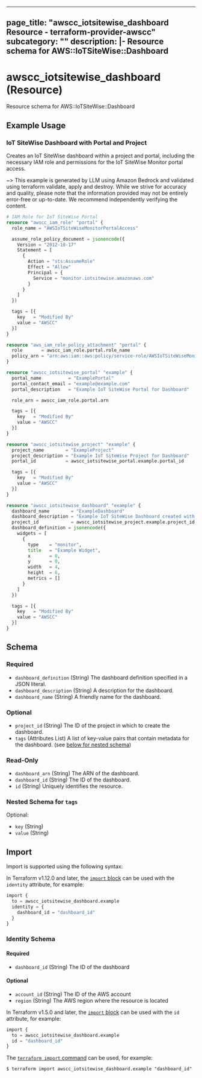 
---
page_title: "awscc_iotsitewise_dashboard Resource - terraform-provider-awscc"
subcategory: ""
description: |-
  Resource schema for AWS::IoTSiteWise::Dashboard
---

# awscc_iotsitewise_dashboard (Resource)

Resource schema for AWS::IoTSiteWise::Dashboard

## Example Usage

### IoT SiteWise Dashboard with Portal and Project

Creates an IoT SiteWise dashboard within a project and portal, including the necessary IAM role and permissions for the IoT SiteWise Monitor portal access.

~> This example is generated by LLM using Amazon Bedrock and validated using terraform validate, apply and destroy. While we strive for accuracy and quality, please note that the information provided may not be entirely error-free or up-to-date. We recommend independently verifying the content.

```terraform
# IAM Role for IoT SiteWise Portal
resource "awscc_iam_role" "portal" {
  role_name = "AWSIoTSiteWiseMonitorPortalAccess"

  assume_role_policy_document = jsonencode({
    Version = "2012-10-17"
    Statement = [
      {
        Action = "sts:AssumeRole"
        Effect = "Allow"
        Principal = {
          Service = "monitor.iotsitewise.amazonaws.com"
        }
      }
    ]
  })

  tags = [{
    key   = "Modified By"
    value = "AWSCC"
  }]
}

resource "aws_iam_role_policy_attachment" "portal" {
  role       = awscc_iam_role.portal.role_name
  policy_arn = "arn:aws:iam::aws:policy/service-role/AWSIoTSiteWiseMonitorPortalAccess"
}

resource "awscc_iotsitewise_portal" "example" {
  portal_name          = "ExamplePortal"
  portal_contact_email = "example@example.com"
  portal_description   = "Example IoT SiteWise Portal for Dashboard"

  role_arn = awscc_iam_role.portal.arn

  tags = [{
    key   = "Modified By"
    value = "AWSCC"
  }]
}

resource "awscc_iotsitewise_project" "example" {
  project_name        = "ExampleProject"
  project_description = "Example IoT SiteWise Project for Dashboard"
  portal_id           = awscc_iotsitewise_portal.example.portal_id

  tags = [{
    key   = "Modified By"
    value = "AWSCC"
  }]
}

resource "awscc_iotsitewise_dashboard" "example" {
  dashboard_name        = "ExampleDashboard"
  dashboard_description = "Example IoT SiteWise Dashboard created with AWSCC provider"
  project_id            = awscc_iotsitewise_project.example.project_id
  dashboard_definition = jsonencode({
    widgets = [
      {
        type    = "monitor",
        title   = "Example Widget",
        x       = 0,
        y       = 0,
        width   = 4,
        height  = 6,
        metrics = []
      }
    ]
  })

  tags = [{
    key   = "Modified By"
    value = "AWSCC"
  }]
}
```

<!-- schema generated by tfplugindocs -->
## Schema

### Required

- `dashboard_definition` (String) The dashboard definition specified in a JSON literal.
- `dashboard_description` (String) A description for the dashboard.
- `dashboard_name` (String) A friendly name for the dashboard.

### Optional

- `project_id` (String) The ID of the project in which to create the dashboard.
- `tags` (Attributes List) A list of key-value pairs that contain metadata for the dashboard. (see [below for nested schema](#nestedatt--tags))

### Read-Only

- `dashboard_arn` (String) The ARN of the dashboard.
- `dashboard_id` (String) The ID of the dashboard.
- `id` (String) Uniquely identifies the resource.

<a id="nestedatt--tags"></a>
### Nested Schema for `tags`

Optional:

- `key` (String)
- `value` (String)

## Import

Import is supported using the following syntax:

In Terraform v1.12.0 and later, the [`import` block](https://developer.hashicorp.com/terraform/language/import) can be used with the `identity` attribute, for example:

```terraform
import {
  to = awscc_iotsitewise_dashboard.example
  identity = {
    dashboard_id = "dashboard_id"
  }
}
```

<!-- schema generated by tfplugindocs -->
### Identity Schema

#### Required

- `dashboard_id` (String) The ID of the dashboard

#### Optional

- `account_id` (String) The ID of the AWS account
- `region` (String) The AWS region where the resource is located

In Terraform v1.5.0 and later, the [`import` block](https://developer.hashicorp.com/terraform/language/import) can be used with the `id` attribute, for example:

```terraform
import {
  to = awscc_iotsitewise_dashboard.example
  id = "dashboard_id"
}
```

The [`terraform import` command](https://developer.hashicorp.com/terraform/cli/commands/import) can be used, for example:

```shell
$ terraform import awscc_iotsitewise_dashboard.example "dashboard_id"
```
